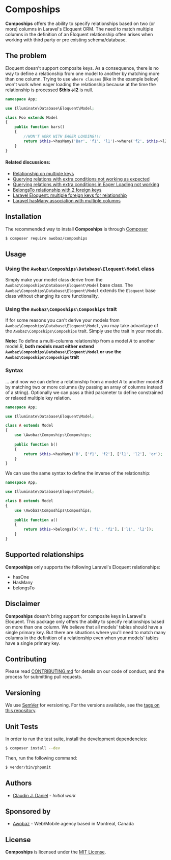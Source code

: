 Compoships
==========

**Compoships** offers the ability to specify relationships based on two (or more) columns in Laravel's Eloquent ORM. The need to match multiple columns in the definition of an Eloquent relationship often arises when working with third party or pre existing schema/database. 

## The problem

Eloquent doesn't support composite keys. As a consequence, there is no way to define a relationship from one model to another by matching more than one column. Trying to use `where clauses` (like in the example below) won't work when eager loading the relationship because at the time the relationship is processed **$this->l2** is null. 

```php
namespace App;

use Illuminate\Database\Eloquent\Model;

class Foo extends Model
{
    public function bars()
    {
        //WON'T WORK WITH EAGER LOADING!!!
        return $this->hasMany('Bar', 'f1', 'l1')->where('f2', $this->l2);
    }
}
```

#### Related discussions:

* [Relationship on multiple keys](https://laracasts.com/discuss/channels/eloquent/relationship-on-multiple-keys)
* [Querying relations with extra conditions not working as expected](https://github.com/laravel/framework/issues/1272)
* [Querying relations with extra conditions in Eager Loading not working](https://github.com/laravel/framework/issues/19488)
* [BelongsTo relationship with 2 foreign keys](https://laravel.io/forum/08-02-2014-belongsto-relationship-with-2-foreign-keys)
* [Laravel Eloquent: multiple foreign keys for relationship](https://stackoverflow.com/questions/48077890/laravel-eloquent-multiple-foreign-keys-for-relationship/49834070#49834070)
* [Laravel hasMany association with multiple columns](https://stackoverflow.com/questions/32471084/laravel-hasmany-association-with-multiple-columns)

## Installation

The recommended way to install **Compoships** is through [Composer](http://getcomposer.org/)

```bash
$ composer require awobaz/compoships
```
## Usage

### Using the `Awobaz\Compoships\Database\Eloquent\Model` class

Simply make your model class derive from the `Awobaz\Compoships\Database\Eloquent\Model` base class. The `Awobaz\Compoships\Database\Eloquent\Model` extends the `Eloquent` base class without changing its core functionality.

### Using the `Awobaz\Compoships\Compoships` trait

If for some reasons you can't derive your models from `Awobaz\Compoships\Database\Eloquent\Model`, you may take advantage of the `Awobaz\Compoships\Compoships` trait. Simply use the trait in your models.
 
**Note:** To define a multi-columns relationship from a model *A* to another model *B*, **both models must either extend `Awobaz\Compoships\Database\Eloquent\Model` or use the `Awobaz\Compoships\Compoships` trait**

### Syntax

... and now we can define a relationship from a model *A* to another model *B* by matching two or more columns (by passing an array of columns instead of a string). 
Optionally we can pass a third parameter to define constrained or relaxed multiple key relation.

```php
namespace App;

use Illuminate\Database\Eloquent\Model;

class A extends Model
{
    use \Awobaz\Compoships\Compoships;
    
    public function b()
    {
        return $this->hasMany('B', ['f1', 'f2'], ['l1', 'l2'], 'or');
    }
}
```

We can use the same syntax to define the inverse of the relationship:

```php
namespace App;

use Illuminate\Database\Eloquent\Model;

class B extends Model
{
    use \Awobaz\Compoships\Compoships;
    
    public function a()
    {
        return $this->belongsTo('A', ['f1', 'f2'], ['l1', 'l2']);
    }
}
```
## Supported relationships

**Compoships** only supports the following Laravel's Eloquent relationships:

* hasOne
* HasMany
* belongsTo

## Disclaimer

**Compoships** doesn't bring support for composite keys in Laravel's Eloquent. This package only offers the ability to specify relationships based on more than one column. We believe that all models' tables should have a single primary key. But there are situations where you'll need to match many columns in the definition of a relationship even when your models' tables have a single primary key.

## Contributing

Please read [CONTRIBUTING.md](https://github.com/topclaudy/compoships/blob/master/CONTRIBUTING.md) for details on our code of conduct, and the process for submitting pull requests.

## Versioning

We use [SemVer](http://semver.org/) for versioning. For the versions available, see the [tags on this repository](https://github.com/topclaudy/compoships/tags).

## Unit Tests

In order to run the test suite, install the development dependencies:

```bash
$ composer install --dev
```

Then, run the following command:

```bash
$ vendor/bin/phpunit
```

## Authors

* [Claudin J. Daniel](https://github.com/topclaudy) - *Initial work*

## Sponsored by

* [Awobaz](https://awobaz.com) - Web/Mobile agency based in Montreal, Canada

## License

**Compoships** is licensed under the [MIT License](http://opensource.org/licenses/MIT).

